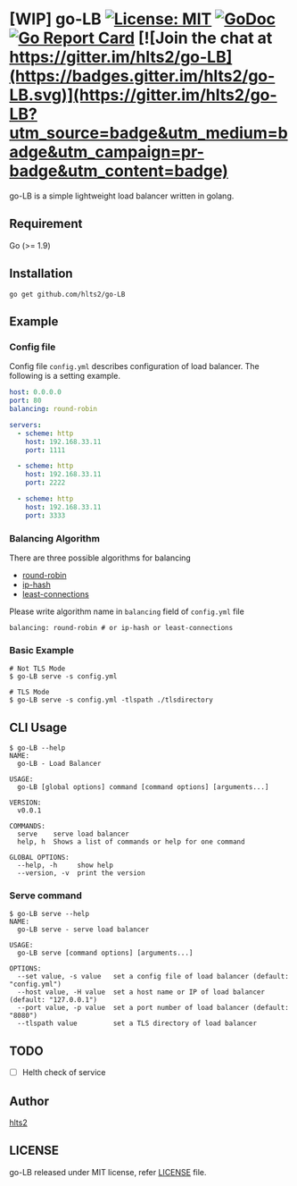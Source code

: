 # [WIP] go-LB [![License: MIT](https://img.shields.io/badge/License-MIT-blue.svg)](https://opensource.org/licenses/MIT) [![GoDoc](http://godoc.org/github.com/hlts2/go-LB?status.svg)](http://godoc.org/github.com/hlts2/go-LB) [![Go Report Card](https://goreportcard.com/badge/github.com/hlts2/go-LB)](https://goreportcard.com/report/github.com/hlts2/go-LB) [![Join the chat at https://gitter.im/hlts2/go-LB](https://badges.gitter.im/hlts2/go-LB.svg)](https://gitter.im/hlts2/go-LB?utm_source=badge&utm_medium=badge&utm_campaign=pr-badge&utm_content=badge)

go-LB is a simple lightweight load balancer written in golang.

## Requirement
Go (>= 1.9)

## Installation

```shell
go get github.com/hlts2/go-LB
```

## Example

### Config file

Config file `config.yml` describes configuration of load balancer.
The following is a setting example.

```yaml
host: 0.0.0.0
port: 80
balancing: round-robin

servers:
  - scheme: http
    host: 192.168.33.11
    port: 1111

  - scheme: http
    host: 192.168.33.11
    port: 2222

  - scheme: http
    host: 192.168.33.11
    port: 3333

```

### Balancing Algorithm

There are three possible algorithms for balancing

- [round-robin](https://github.com/hlts2/round-robin)
- [ip-hash](https://github.com/hlts2/ip-hash)
- [least-connections](https://github.com/hlts2/least-connections)

Please write algorithm name in `balancing` field of `config.yml` file

```
balancing: round-robin # or ip-hash or least-connections
```

### Basic Example

```
# Not TLS Mode
$ go-LB serve -s config.yml

# TLS Mode
$ go-LB serve -s config.yml -tlspath ./tlsdirectory
```

## CLI Usage

```
$ go-LB --help
NAME:
  go-LB - Load Balancer

USAGE:
  go-LB [global options] command [command options] [arguments...]

VERSION:
  v0.0.1

COMMANDS:
  serve    serve load balancer
  help, h  Shows a list of commands or help for one command

GLOBAL OPTIONS:
  --help, -h     show help
  --version, -v  print the version
```

### Serve command

```
$ go-LB serve --help
NAME:
  go-LB serve - serve load balancer

USAGE:
  go-LB serve [command options] [arguments...]

OPTIONS:
  --set value, -s value   set a config file of load balancer (default: "config.yml")
  --host value, -H value  set a host name or IP of load balancer (default: "127.0.0.1")
  --port value, -p value  set a port number of load balancer (default: "8080")
  --tlspath value         set a TLS directory of load balancer
```

## TODO

- [ ] Helth check of service

## Author
[hlts2](https://github.com/hlts2)

## LICENSE
go-LB released under MIT license, refer [LICENSE](https://github.com/hlts2/go-LB/blob/master/LICENSE) file.
